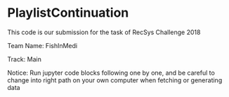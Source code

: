 # PlaylistContinuation
This code is our submission for the task of RecSys Challenge 2018

Team Name: FishInMedi

Track: Main

Notice: Run jupyter code blocks following one by one, and be careful to change into right path on your own computer
 when fetching or generating data 

